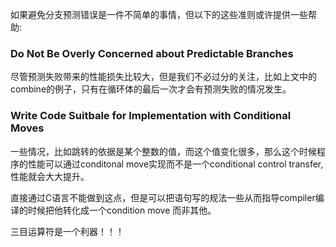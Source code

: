 如果避免分支预测错误是一件不简单的事情，但以下的这些准则或许提供一些帮助: 

### Do Not Be Overly Concerned about Predictable Branches

尽管预测失败带来的性能损失比较大，但是我们不必过分的关注，比如上文中的combine的例子，只有在循环体的最后一次才会有预测失败的情况发生。

### Write Code Suitbale for Implementation with Conditional Moves

一些情况，比如跳转的依据是某个整数的值，而这个值变化很多，那么这个时候程序的性能可以通过conditonal move实现而不是一个conditional control transfer, 性能就会大大提升。

直接通过C语言不能做到这点，但是可以把语句写的规法一些从而指导compiler编译的时候把他转化成一个condition move 而非其他。

三目运算符是一个利器！！！







